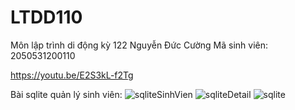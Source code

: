 # LTDD110
Môn lập trình di động kỳ 122
Nguyễn Đức Cường
Mã sinh viên: 2050531200110

https://youtu.be/E2S3kL-f2Tg


Bài sqlite quản lý sinh viên:
![sqliteSinhVien](https://user-images.githubusercontent.com/104012956/201390352-30047cf4-94ba-4493-9f1a-519bfc4229cb.png)
![sqliteDetail](https://user-images.githubusercontent.com/104012956/201390373-2248d5e6-4fe2-4bf1-9760-4558873d90c7.png)
![sqlite](https://user-images.githubusercontent.com/104012956/201390382-1249d7c9-5cbc-46ac-a164-81c9f35962e6.png)
